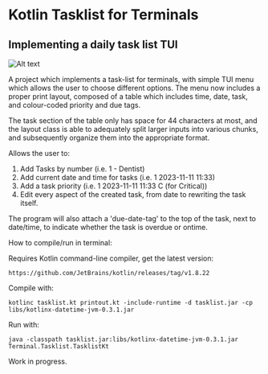 # Kotlin Tasklist for Terminals
## Implementing a daily task list TUI

![Alt text](assets/screenshot.png "Terminal Tasklist Running on Kali")

A project which implements a task-list for terminals, with simple TUI menu which allows the user to choose different options. The menu now includes a proper print layout, composed of a table which includes time, date, task, and colour-coded priority and due tags.

The task section of the table only has space for 44 characters at most, and the layout class is able to adequately split larger inputs into various chunks, and subsequently organize them into the appropriate format.

Allows the user to:

1) Add Tasks by number (i.e. 1 - Dentist)
2) Add current date and time for tasks (i.e. 1 2023-11-11 11:33)
3) Add a task priority (i.e. 1 2023-11-11 11:33 C (for Critical))
4) Edit every aspect of the created task, from date to rewriting the task itself.

The program will also attach a 'due-date-tag' to the top of the task, next to date/time, to indicate whether the task is overdue or ontime.

How to compile/run in terminal:

Requires Kotlin command-line compiler, get the latest version:

```https://github.com/JetBrains/kotlin/releases/tag/v1.8.22```


Compile with:

```kotlinc tasklist.kt printout.kt -include-runtime -d tasklist.jar -cp libs/kotlinx-datetime-jvm-0.3.1.jar```

Run with:

```java -classpath tasklist.jar:libs/kotlinx-datetime-jvm-0.3.1.jar Terminal.Tasklist.TasklistKt```
 
Work in progress.
